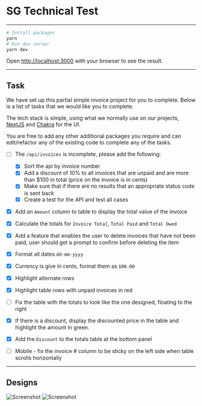 # SG Technical Test

---

```bash
# Install packages
yarn
# Run dev server
yarn dev
```

Open [http://localhost:3000](http://localhost:3000) with your browser to see the result.

---
## Task
We have set up this partial simple invoice project for you to complete. 
Below is a list of tasks that we would like you to complete.

The tech stack is simple, using what we normally use on our projects, [NextJS](https://nextjs.org/docs) and [Chakra](https://chakra-ui.com/docs/components) for the UI.

You are free to add any other additional packages you require and can edit/refactor any of the existing code to complete any of the tasks.


- [ ] The `/api/invoices` is incomplete, please add the following:
  - [X] Sort the api by invoice number
  - [X] Add a discount of 10% to all invoices that are unpaid and are more than $100 in total (price on the invoice is in cents)
  - [X] Make sure that if there are no results that an appropriate status code is sent back
  - [X] Create a test for the API and test all cases

- [X] Add an `Amount` column to table to display the total value of the invoice

- [X] Calculate the totals for `Invoice Total`, `Total Paid` and `Total Owed`

- [X] Add a feature that enables the user to delete invoices that have not been paid, user should get a prompt to confirm before deleting the item

- [X] Format all dates `dd-mm-yyyy` 

- [X] Currency is give in cents, format them as `$00.00`

- [X] Highlight alternate rows

- [X] Highlight table rows with unpaid invoices in red

- [ ] Fix the table with the totals to look like the one designed, floating to the right

- [X] If there is a discount, display the discounted price in the table and highlight the amount in green.

- [X] Add the `Discount` to the totals table at the bottom panel

- [ ] Mobile - fix the invoice # column to be sticky on the left side when table scrolls horizontally 

---
## Designs
![Screenshot](./public/designs/design-invice-list.png)
![Screenshot](./public/designs/design-invice-list-delete.png)
